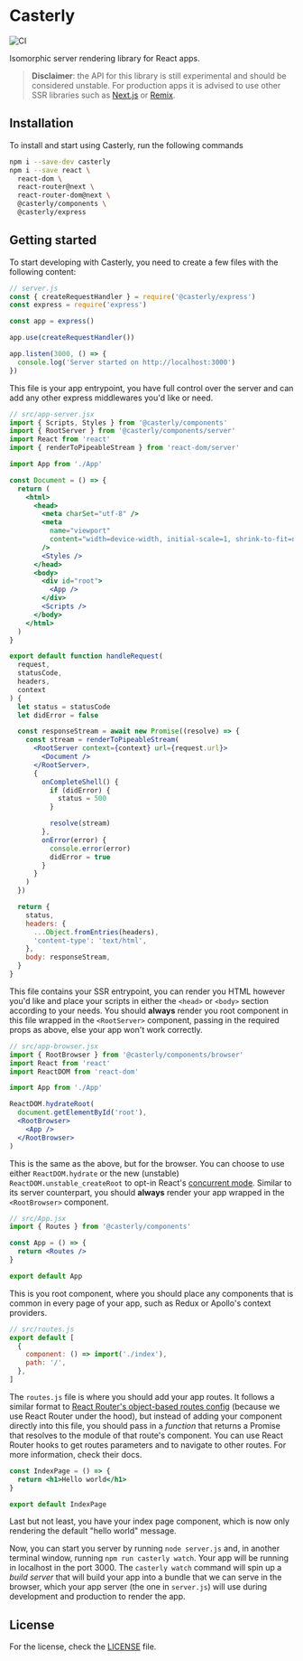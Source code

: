 # Casterly

![CI](https://github.com/lucasecdb/casterly/workflows/CI/badge.svg?branch=main)

Isomorphic server rendering library for React apps.

> **Disclaimer**: the API for this library is still experimental and should be considered unstable. For production apps it is advised to use other SSR libraries such as [Next.js](https://nextjs.org) or [Remix](https://remix.run).

## Installation

To install and start using Casterly, run the following commands

```sh
npm i --save-dev casterly
npm i --save react \
  react-dom \
  react-router@next \
  react-router-dom@next \
  @casterly/components \
  @casterly/express
```

## Getting started

To start developing with Casterly, you need to create a few files with the following content:

```js
// server.js
const { createRequestHandler } = require('@casterly/express')
const express = require('express')

const app = express()

app.use(createRequestHandler())

app.listen(3000, () => {
  console.log('Server started on http://localhost:3000')
})
```

This file is your app entrypoint, you have full control over the server and can add any other express middlewares you'd like or need.

```jsx
// src/app-server.jsx
import { Scripts, Styles } from '@casterly/components'
import { RootServer } from '@casterly/components/server'
import React from 'react'
import { renderToPipeableStream } from 'react-dom/server'

import App from './App'

const Document = () => {
  return (
    <html>
      <head>
        <meta charSet="utf-8" />
        <meta
          name="viewport"
          content="width=device-width, initial-scale=1, shrink-to-fit=no"
        />
        <Styles />
      </head>
      <body>
        <div id="root">
          <App />
        </div>
        <Scripts />
      </body>
    </html>
  )
}

export default function handleRequest(
  request,
  statusCode,
  headers,
  context
) {
  let status = statusCode
  let didError = false

  const responseStream = await new Promise((resolve) => {
    const stream = renderToPipeableStream(
      <RootServer context={context} url={request.url}>
        <Document />
      </RootServer>,
      {
        onCompleteShell() {
          if (didError) {
            status = 500
          }

          resolve(stream)
        },
        onError(error) {
          console.error(error)
          didError = true
        }
      }
    )
  })

  return {
    status,
    headers: {
      ...Object.fromEntries(headers),
      'content-type': 'text/html',
    },
    body: responseStream,
  }
}
```

This file contains your SSR entrypoint, you can render you HTML however you'd like and place your scripts in either the `<head>` or `<body>` section according to your needs. You should **always** render you root component in this file wrapped in the `<RootServer>` component, passing in the required props as above, else your app won't work correctly.

```jsx
// src/app-browser.jsx
import { RootBrowser } from '@casterly/components/browser'
import React from 'react'
import ReactDOM from 'react-dom'

import App from './App'

ReactDOM.hydrateRoot(
  document.getElementById('root'),
  <RootBrowser>
    <App />
  </RootBrowser>
)
```

This is the same as the above, but for the browser. You can choose to use either `ReactDOM.hydrate` or the new (unstable) `ReactDOM.unstable_createRoot` to opt-in React's [concurrent mode](https://reactjs.org/docs/concurrent-mode-intro.html). Similar to its server counterpart, you should **always** render your app wrapped in the `<RootBrowser>` component.

```jsx
// src/App.jsx
import { Routes } from '@casterly/components'

const App = () => {
  return <Routes />
}

export default App
```

This is you root component, where you should place any components that is common in every page of your app, such as Redux or Apollo's context providers.

```js
// src/routes.js
export default [
  {
    component: () => import('./index'),
    path: '/',
  },
]
```

The `routes.js` file is where you should add your app routes. It follows a similar format to [React Router's object-based routes config](https://github.com/ReactTraining/react-router/blob/dev/docs/api-reference.md#useroutes) (because we use React Router under the hood), but instead of adding your component directly into this file, you should pass in a *function* that returns a Promise that resolves to the module of that route's component. You can use React Router hooks to get routes parameters and to navigate to other routes. For more information, check their docs.

```jsx
const IndexPage = () => {
  return <h1>Hello world</h1>
}

export default IndexPage
```

Last but not least, you have your index page component, which is now only rendering the default "hello world" message.

Now, you can start you server by running `node server.js` and, in another terminal window, running `npm run casterly watch`. Your app will be running in localhost in the port 3000. The `casterly watch` command will spin up a *build server* that will build your app into a bundle that we can serve in the browser, which your app server (the one in `server.js`) will use during development and production to render the app.

## License

For the license, check the [LICENSE](./LICENSE) file.
